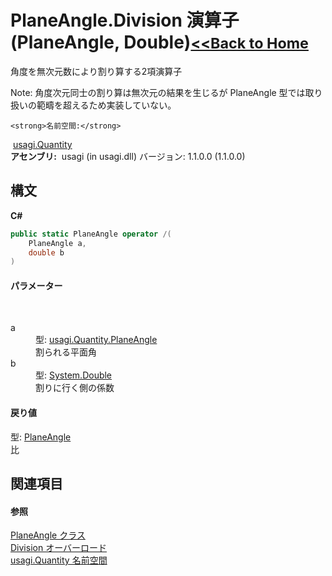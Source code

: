 # PlaneAngle.Division 演算子 (PlaneAngle, Double)<small>[<<Back to Home](https://github.com/usagi/usagi.cs/blob/master/Help/Home.md)</small> 

角度を無次元数により割り算する2項演算子 

Note: 角度次元同士の割り算は無次元の結果を生じるが PlaneAngle 型では取り扱いの範疇を超えるため実装していない。


    <strong>名前空間:</strong>
&nbsp;<a href="N_usagi_Quantity.md">usagi.Quantity</a><br /><strong>アセンブリ:</strong>
&nbsp;usagi (in usagi.dll) バージョン: 1.1.0.0 (1.1.0.0)

## 構文

**C#**<br />
``` C#
public static PlaneAngle operator /(
	PlaneAngle a,
	double b
)
```


#### パラメーター
&nbsp;<dl><dt>a</dt><dd>型: <a href="T_usagi_Quantity_PlaneAngle.md">usagi.Quantity.PlaneAngle</a><br />割られる平面角</dd><dt>b</dt><dd>型: <a href="http://msdn2.microsoft.com/ja-jp/library/643eft0t" target="_blank">System.Double</a><br />割りに行く側の係数</dd></dl>

#### 戻り値
型: <a href="T_usagi_Quantity_PlaneAngle.md">PlaneAngle</a><br />比

## 関連項目


#### 参照
<a href="T_usagi_Quantity_PlaneAngle.md">PlaneAngle クラス</a><br /><a href="Overload_usagi_Quantity_PlaneAngle_op_Division.md">Division オーバーロード</a><br /><a href="N_usagi_Quantity.md">usagi.Quantity 名前空間</a><br />